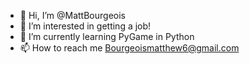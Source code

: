 - 👋 Hi, I’m @MattBourgeois
- 👀 I’m interested in getting a job!
- 🌱 I’m currently learning PyGame in Python
- 📫 How to reach me Bourgeoismatthew6@gmail.com

<!---
MattBourgeois/MattBourgeois is a ✨ special ✨ repository because its `README.md` (this file) appears on your GitHub profile.
You can click the Preview link to take a look at your changes.
--->
